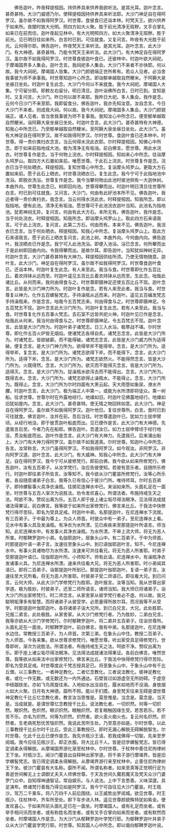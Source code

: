 <!-- { "loadSidebar": true } -->
　　佛告迦叶。昨夜释提桓因。持供养具来供养我欲听法。是其光耳。迦叶念言。甚奇甚特。大沙门威德乃尔。使释提桓因持供养具来听法耶。大沙门神足自在得阿罗汉。虽尔故不如我得阿罗汉。时世尊。食彼食已还诣本林。时梵天王。欲兴供养于如来所。夜闇时放大光明。照四方如大火聚。胜于前光清净无瑕秽。叉手合掌礼如来已在前而住。迦叶夜起见林中。有大光明照四方。如大火聚清净无瑕秽。胜于前光。见已明日往如来所。白言时已到。可往就食。又复问言。昨夜有大光胜于前光。云何得尔耶。佛告迦叶。昨夜梵天王来听法。是其光耳。迦叶念言。此大沙门。有大神德。甚奇甚特。乃能令梵天王来听法。此大沙门。有大神足自在得阿罗汉。虽尔故不如我得阿罗汉。时世尊食彼迦叶食已。还彼林中。时迦叶欲大祠祀。于摩竭国界多人集会。迦叶念言。我祠祀多人集会。大沙门不来者不亦快耶。何以故。我今大祠祀。摩竭国人皆集。大沙门颜貌端正世所希有。若众人见者。必当舍我事彼为师不承事我。时世尊知迦叶心所念。即诣郁单越取自然粳米。于阿耨大泉坐昼日坐处。时迦叶复生此念。大沙门今何以不来就食。我今大祠祀。摩竭国人大集。宁可留分耶。即敕左右留分。明日清旦。迦叶诣佛所白言。日时已到。宜知是时。又复问言。大沙门。昨日何以故不来耶。我昨日大祀。多人集会。我作是念。云何今日沙门不来至耶。我即留食分。佛告迦叶。我亦先知汝意。汝自念言。今日大沙门不来者。则成我大祠。何以故。我今大祠祀。摩竭国多人集会。大沙门颜貌端正。诸人见者。皆当舍我事彼为师不复事我。我知汝心中所念已。便至郁单越取自然粳米。诣阿耨大泉坐昼日坐处。时迦叶念言。此大沙门。甚奇甚特有大神德。知我心中所念已。乃至郁单越取自然粳米。至阿耨大泉坐昼日坐处。此大沙门。虽有大神足自在得阿罗汉。故不如我得阿罗汉。尔时世尊。食迦叶食已还本林中。时世尊。得一贵价粪扫衣念言。当云何得水浣此衣耶。尔时释提桓因。知佛心中所念。即于如来前指地成大池。极为清净无有垢浊。前白佛言。愿世尊。用此水浣衣。时世尊复作是念。当于何物上浣衣。尔时释提桓因。知如来心中所念。往诣摩头鸠罗山。取四方大石置如来前。唯愿世尊。于此石上浣衣。时世尊复作是念。浣衣已当于何处晒衣。释提桓因。复知世尊心中所念。复诣摩头鸠罗山。更取大方石置如来前。愿于此石上晒衣。时世尊浣晒衣已。复生此念。我今宁可于此指地池中洗浴。即脱衣洗浴。世尊复作是念。我今当攀何物出此池时彼池侧有一大迦休树。本曲外向。世尊生此念已。树即回向池。世尊得攀而出。时迦叶明日清旦往世尊所白言。时已到可往就食。又问言。大沙门。何由有此好池本所不见。佛告迦叶。我近者得一贵价粪扫衣。我念言。当云何得水浣此衣。时释提桓因。知我所念。即以指指地。便有此池。清净无有垢浊。愿世尊可于此池浣衣迦叶当知。此池名为指地池。犹若神祠无异。复问言。何由有此大方石。本所无有。佛告迦叶。我作是念。当于何处浣衣。时释提桓因。知我所念。即诣摩头鸠罗山上。取此四方石来语我言。可于此上浣衣。复问言。此第二方石。何由而有。本来不见。佛告迦叶。我浣衣已念言。当于何处晒衣。释提桓因。知我心中所念。复诣摩头鸠罗山上。取此方石来语我言。愿于此石上晒衣复问言。此池上树。本曲外向。今何曲内向。佛告迦叶。我浣晒衣已作是念。我宁可入此池洗浴。即便入池浴。浴已念言。何所攀而出于是此树即回曲内向。令我得攀而出。是故尔耳。即告迦叶。当知犹如神树无异。时迦叶念言。大沙门甚奇甚特有大神力。释提桓因供给所须。乃使无情物随意。迦叶言。此大沙门。神足自在得阿罗汉。虽尔故不如我得阿罗汉。时世尊食迦叶食已。还诣本林。时迦叶复生此念。有人来至此。我当与食。时世尊即化作五百比丘。着衣持钵从远而至。时迦叶遥见五百比丘着衣持钵从远而至。生此念。咄哉此诸比丘。从何而来。我何由得食与之。时世尊即摄神足还使五百比丘不现。迦叶念言。此皆是大沙门神力所为。时迦叶复作是念。若有人来至此者。我当与食。时世尊复以神力。化作五百螺髻梵志。手持澡瓶从远而来。时迦叶。遥见五百编发梵志手持澡瓶来。作是念言。咄哉今五百梵志来。何由得食与之。时世尊即摄神足。令五百梵志不现。迦叶念言此大沙门所为。时迦叶复生此念。若有人来至此。我当与食。时世尊复化作五百事火梵志。去石室不远皆共祀火神。时迦叶见已作是念言。咄哉此从何来。我当何由得食与之。时世尊即摄神足。令五百梵志不现。迦叶念言。此皆是大沙门所为。时迦叶弟子诸梵志。日三入水浴。极寒战不堪。尔时世尊。即化作五百火炉皆无烟焰。使诸梵志各得自炙。诸梵志念言。此皆是大沙门所为。时诸梵志。皆欲破薪。而不能得破。诸梵志念言。此皆是大沙门威力所为适得破。便复念言。是大沙门神力所为。欲得举斧不能得举。念言。是大沙门所为。适得举斧。复念言。是大沙门所为。诸梵志欲得下斧。而不能得下。念言。此大沙门所为。适得下斧。念言。是大沙门所为。诸梵志欲然火。不能得然念言。皆是大沙门所为。火既得然。念言。大沙门所为。欲灭而不能得灭念言。皆是大沙门所为。适得灭。念言。是大沙门所为。捉澡瓶水欲泻去而不能得出。念言。大沙门所为。既得去水。念言。大沙门所为。诸梵志欲得止澡瓶水。不能得止。念言。大沙门所为。既得止。念言。大沙门所为尔时四面有大黑云起。天大雨堕如象尿。潦水齐腰。时迦叶念言。此大沙门。极为端正人中第一。或能为水所漂即将徒众。乘一树船。往求世尊。世尊尔时在外露地经行。地燥如旧。时迦叶见佛露地经行。地燥如旧犹如屋内。念言。此大沙门。甚奇甚特。使无情之物回转如意。此大沙门。神足自在得阿罗汉。虽尔故不如我得阿罗汉。迦叶他日。复往世尊所。白言。食时已到可往就食。佛言迦叶。汝并在前。吾后当往。时世尊遣迦叶已。犹如力士屈申臂顷。从经行地没。即于彼贯迦叶船底而出。见已便作是言。此大沙门有大神德。先遣我言后至。今者乃先在船耶。佛告迦叶。吾遣汝已。如力士屈申臂顷于经行地没。贯汝船底而出。迦叶作是念言。此大沙门有大神力。先遣我已。后来涌出船上。大沙门有大神力得阿罗汉。虽尔故不如我道真。尔时世尊。知迦叶心中所念。告言。汝常称言。大沙门虽得阿罗汉。不如我得阿罗汉。如今观汝。非阿罗汉。非向阿罗汉道。迦叶念言。此大沙门。有大威神。知我心中所念。此大沙门有大神足。自在得阿罗汉。我今宁可从彼修梵行。即前白佛。我今欲从如来所修梵行。佛告迦叶。汝有五百弟子。从汝学梵行。汝应告彼使知。若彼有意乐者。自随所乐修行。时迦叶即往弟子所告言。汝等知不。我今欲从沙门瞿昙所修梵行。汝等心所乐者。各自随意诸弟子白言。我等久已有信心于彼沙门所。唯待师耳。尔时五百弟子。即持螺髻事火具净衣澡瓶。往掷尼连禅水中已。来诣如来所。头面礼足在一面坐。时世尊与五百人渐次为说胜法。劝令发欢喜心。所谓法者。布施持戒生天之法。呵欲不净。赞叹出离为乐。五百人即于座上诸尘垢尽得法眼净。见法得法成就诸法得果证。前白佛言。我等欲于如来所出家修梵行。佛言来比丘。于我法中快修梵行得尽苦际。即名为受具足戒。时迦叶中弟。名那提迦叶。在尼连禅水下流居。有三百弟子。于中最为尊上。为众人师首。时彼众中有一弟子。至尼连禅水上看。见水中有事火具及发澡瓶。有净衣为水所漂。见已疾疾来至那提迦叶所语言。师当知。此尼连禅水中。有发事火具净衣澡瓶。为水所漂。不审上流大师。将无为恶人所害。时郁鞞罗迦叶小弟。名伽耶迦叶。居象头山中。有二百弟子。于中为师首。时那提迦叶语一弟子言。汝速往至象头山中。到已语伽耶迦叶言。知不。今尼连禅水中。有事火具诸物尽为水所漂。汝速来可共往看兄。将无为恶人所害耶。时弟子受那提迦叶语已。往伽耶迦叶所。小师知不。师有此语。尼连禅水中。有澡瓶净衣发诸事火具。为尼连禅水所漂。速来共往看大兄。将无为恶人所害耶。时小弟闻其语已。即将二百弟子。诣那提迦叶所到已。那提迦叶伽耶迦叶。复语一弟子言。汝速往至大兄所看。将无为恶人所害耶。时彼弟子受二师语已。即往看大兄。到已问言。云何大师。从此大沙门学修梵行为胜耶。迦叶报言。汝等当知。我从世尊出家学道。极为胜妙。时彼弟子。还至二师所语言。诸师当知。我大师已将诸弟子。诣大沙门所出家修梵行。时二师念言。从家舍家从彼学梵行者必不虚。何以故。我兄聪明垢薄多有智慧。而将诸弟子从彼受学。必思量得所故尔耳。而况我等不从受学。时那提迦叶伽耶迦叶。各将诸弟子诣大兄所。到已白兄言。大兄。此处胜耶。兄报二弟言。此处极胜。从家舍家。从大沙门修梵行者。乃为胜妙。二弟白兄言。我等亦欲从大沙门学修梵行。尔时郁鞞罗迦叶。将二弟并五百弟子。往诣世尊所。头面礼足在一面坐。时郁鞞罗迦叶。前白佛言。我有中弟。名那提迦叶。在尼连禅水边住。常教授三百弟子。为人师首。次第三弟。在象头山中住。教授二百弟子。为人师首。今各来集。欲从世尊求修梵行。唯愿世尊。听出家受具足得修梵行。世尊即听。渐次为说胜法。所谓法者。布施持戒生天之法。呵欲不净。赞叹出离为乐。即于座上诸尘垢尽得法眼净。见法得法成就诸法得果证。各前白佛言。唯然世尊。我等欲从如来法中出家修梵行。佛言来比丘。于我法中快得修梵行得尽苦际。即名为受具足戒。时世尊度此千梵志授具足已。将至象头山中。于象头山中有千比丘僧。以三事教化。一者神足教化。二者忆念教化。三者说法教化。彼神足教化者。或化一作无数。或无数还为一内外通达。石壁皆过如游虚空无所妨碍。于虚空中结跏趺坐。亦如飞鸟周旋往来。入地如水出没自在。履水如地而不没溺。身放烟火如大火聚。日月有大神德。靡所不照。能以手扪摸。身至梵天往来无碍是谓世尊神足教化千比丘忆念教化者。教言汝当思惟是。莫思惟是。当念是。莫念是。当灭是。当成就是。是谓世尊忆念教授千比丘。说法教化者。一切炽然。何等一切炽然。眼炽然。色炽然。眼识炽然。眼触炽然。若复眼触因缘生受。若苦若乐。若不苦不乐。亦名为炽然。何等为炽然。炽然者。欲火恚火痴火也。复云何名炽然。炽然者。生老病死愁忧苦恼炽然。我说此苦所生处。乃至意亦如是。尔时世尊。以此三事教授千比丘尔时千比丘。受此三事教授已。即时无漏心解脱无碍解脱智生。尔时世尊。化此千比丘已便作是念。我先许瓶沙王请。若我成佛得一切智。先来至罗阅城。我今应往见瓶沙王。即正衣服。将大比丘千人。皆是旧学螺髻梵志。皆已得定调柔永得解脱。从摩竭国界游化渐至杖林中。尔时世尊。于杖林中善住尼拘律树王下坐。时瓶沙王。闻沙门瞿昙出自释种出家学道。将千弟子游行摩竭界。皆是旧学螺髻梵志。皆已得定调柔永得解脱。从摩竭界游行来至杖林中。止善住尼拘律树王下坐。彼沙门瞿昙有大名称。靡所不闻。所谓名称者。如来至真等正觉明行足为善逝世间解无上士调御丈夫天人师佛世尊。于天及世间久魔若魔天及梵天众沙门婆罗门众中。自知得神通智证。常自娱乐。与人说法。上中下言悉善。义味深邃。具足演布。修诸梵行善哉乃得见如是阿罗汉。我今宁可自往见大沙门瞿昙。时王瓶沙。驾万二千乘车。将八万四千人前后围绕。以王威势出罗阅城。欲见世尊。时王瓶沙。往杖林中。齐车所至处。即下车步进入林。遥见世尊颜貌殊特犹如紫金。便发欢喜心。于如来所前头面礼足已在一面坐。时摩竭国人。或有礼足而坐者。或有举手相问讯而坐者。或有称姓名而坐者。或有叉手合掌向如来而坐者。或有默然而坐者。时摩竭国人作是念。为大沙门从郁鞞罗迦叶学梵行耶。为郁鞞罗迦叶并弟子众从大沙门瞿昙学梵行耶。时世尊。知其国人心中所念。即以偈向郁鞞罗迦叶说。
